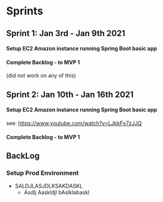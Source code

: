 # Sprints

## Sprint 1: Jan 3rd - Jan 9th 2021
  #### Setup EC2 Amazon instance running Spring Boot basic app
  #### Complete Backlog - to MVP 1
  (did not work on any of this)
## Sprint 2: Jan 10th - Jan 16th 2021
  #### Setup EC2 Amazon instance running Spring Boot basic app
  see:  https://www.youtube.com/watch?v=LJkkFx7zJJQ
  #### Complete Backlog - to MVP 1

## BackLog
  ### Setup Prod Environment
  * SALDJLASJDLKSAKDASKL 
    * Asdlj Aaskldjl bAslklabaskl
    
